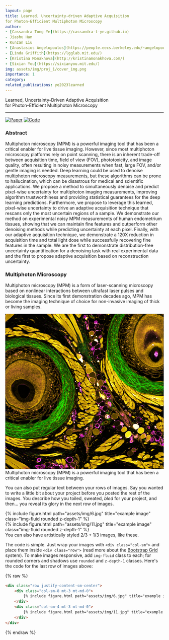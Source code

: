 ```yaml
---
layout: page
title: Learned, Uncertainty-driven Adaptive Acquisition
for Photon-Efficient Multiphoton Microscopy
author: 
- [Cassandra Tong Ye](https://cassandra-t-ye.github.io) 
- Jiashu Han
- Kunzan Liu 
- [Anastasios Angelopoulos](https://people.eecs.berkeley.edu/~angelopoulos/) 
- [Linda Griffith](https://lgglab.mit.edu/) 
- [Kristina Monakhova](http://kristinamonakhova.com/)
- [Sixian You](https://sixianyou.mit.edu/)  
img: assets/img/proj_1/cover_img.png
importance: 1
category: 
related_publications: ye2023learned
---
```

Learned, Uncertainty-Driven Adaptive Acquisition  
for Photon-Efficient Multiphoton Microscopy  

-------------------------------------------------------------------------------------------------
[![Paper](https://github.com/cassandra-t-ye/Learned_Uncertainty_Quantification/blob/gh-pages/hosted_imgs/paper_front_page.png)](https://arxiv.org/abs/2310.16102) [![Code](https://github.com/cassandra-t-ye/Learned_Uncertainty_Quantification/blob/gh-pages/hosted_imgs/github.png)](https://github.com/cassandra-t-ye/Learned_Uncertainty_Quantification/)

### Abstract

Multiphoton microscopy (MPM) is a powerful imaging tool that has been a critical enabler for live tissue imaging. However, since most multiphoton microscopy platforms rely on point scanning, there is an inherent trade-off between acquisition time, field of view (FOV), phototoxicity, and image quality, often resulting in noisy measurements when fast, large FOV, and/or gentle imaging is needed. Deep learning could be used to denoise multiphoton microscopy measurements, but these algorithms can be prone to hallucination, which can be disastrous for medical and scientific applications. We propose a method to simultaneously denoise and predict pixel-wise uncertainty for multiphoton imaging measurements, improving algorithm trustworthiness and providing statistical guarantees for the deep learning predictions. Furthermore, we propose to leverage this learned, pixel-wise uncertainty to drive an adaptive acquisition technique that rescans only the most uncertain regions of a sample. We demonstrate our method on experimental noisy MPM measurements of human endometrium tissues, showing that we can maintain fine features and outperform other denoising methods while predicting uncertainty at each pixel. Finally, with our adaptive acquisition technique, we demonstrate a 120X reduction in acquisition time and total light dose while successfully recovering fine features in the sample. We are the first to demonstrate distribution-free uncertainty quantification for a denoising task with real experimental data and the first to propose adaptive acquisition based on reconstruction uncertainty.

### Multiphoton Microscopy

<div class="row">
    <div class="col-sm mt-1 mt-md-0">
        <p>
            Multiphoton microscopy (MPM) is a form of laser-scanning microscopy based on nonlinear
            interactions between ultrafast laser pulses and biological tissues. Since its first demonstration
            decades ago, MPM has become the imaging technique of choice for non-invasive imaging of
            thick or living samples.
        </p>
    </div>
    <div class="col-sm mt-1 mt-md-0">
        <img src="assets/img/proj_1/img1.png" alt="Multiphoton Microscopy" class="img-fluid rounded z-depth-1">
    </div>
</div>
<div class="caption">
    Multiphoton microscopy (MPM) is a powerful imaging tool that has been a critical enabler for live
    tissue imaging.
</div>

You can also put regular text between your rows of images.
Say you wanted to write a little bit about your project before you posted the rest of the images.
You describe how you toiled, sweated, *bled* for your project, and then... you reveal its glory in the next row of images.


<div class="row justify-content-sm-center">
    <div class="col-sm-8 mt-3 mt-md-0">
        {% include figure.html path="assets/img/6.jpg" title="example image" class="img-fluid rounded z-depth-1" %}
    </div>
    <div class="col-sm-4 mt-3 mt-md-0">
        {% include figure.html path="assets/img/11.jpg" title="example image" class="img-fluid rounded z-depth-1" %}
    </div>
</div>
<div class="caption">
    You can also have artistically styled 2/3 + 1/3 images, like these.
</div>


The code is simple.
Just wrap your images with `<div class="col-sm">` and place them inside `<div class="row">` (read more about the <a href="https://getbootstrap.com/docs/4.4/layout/grid/">Bootstrap Grid</a> system).
To make images responsive, add `img-fluid` class to each; for rounded corners and shadows use `rounded` and `z-depth-1` classes.
Here's the code for the last row of images above:

{% raw %}
```html
<div class="row justify-content-sm-center">
    <div class="col-sm-8 mt-3 mt-md-0">
        {% include figure.html path="assets/img/6.jpg" title="example image" class="img-fluid rounded z-depth-1" %}
    </div>
    <div class="col-sm-4 mt-3 mt-md-0">
        {% include figure.html path="assets/img/11.jpg" title="example image" class="img-fluid rounded z-depth-1" %}
    </div>
</div>
```
{% endraw %}
